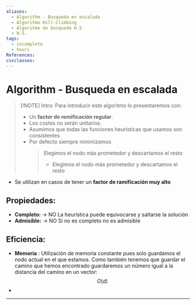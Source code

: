 ```yaml
---
aliases:
  - Algorithm - Busqueda en escalada
  - Algoritmo Hill-Climbing
  - Algoritmo de busqueda H.S
  - H.S.
tags:
  - incomplete
  - heuri
References: 
cssclasses:
---
```

# Algorithm - Busqueda en escalada

> [!NOTE] Intro: 
>  Para introducir este algoritmo lo presentaremos con: 
>  + Un **factor de remificación regular**. 
>  + Los costes no serán unitarios. 
>  + Asumimos que todas las funciones heurísticas que usamos son consistentes
>  + Por defecto siempre minimizamos
>    > Elegimos el nodo más prometedor y descartamos el resto
>    > + Elegimos el nodo más prometedor y descartamos el resto

+ Se utilizan en casos de tener un **factor de ramificación muy alto** 
## Propiedades: 
+ **Completo:** → NO
   La heurística puede equivocarse y saltarse la solución
+ **Admisible:** → NO
  Si no es completo no es admisible
## Eficiencia: 
+ **Memoria** : Utilización de memoria constante pues solo guardamos el nodo actual en el que estamos. 
  Como también tenemos que guardar el camino que hemos encontrado guardaremos un número igual a la distancia del camino en un vector: 
  $$
  O(d)
  $$
+ 


***